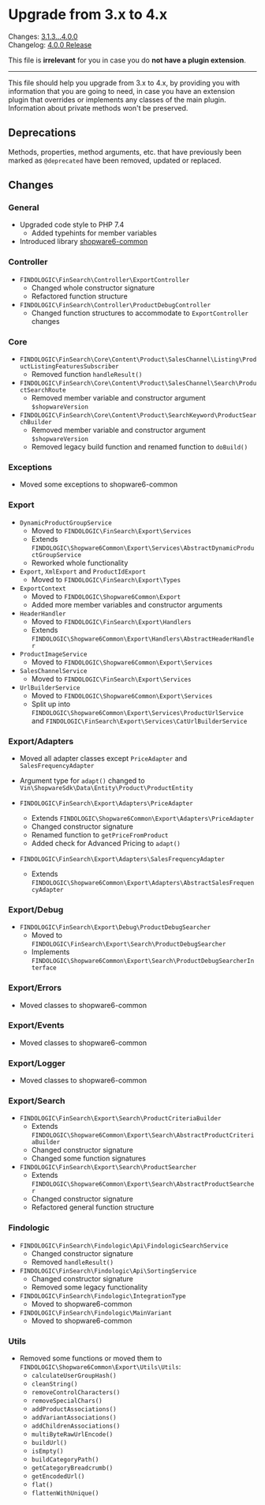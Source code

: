# Upgrade from 3.x to 4.x

Changes: [3.1.3...4.0.0](https://github.com/findologic/plugin-shopware-6/compare/3.1.3...4.0.0)  
Changelog: [4.0.0 Release](https://github.com/findologic/plugin-shopware-6/releases/tag/4.0.0)

This file is **irrelevant** for you in case you do **not have a plugin extension**.

---

This file should help you upgrade from 3.x to 4.x, by providing you with
information that you are going to need, in case you have an extension plugin that
overrides or implements any classes of the main plugin.  
Information about private methods won't be preserved.

## Deprecations

Methods, properties, method arguments, etc. that have previously been marked as `@deprecated`
have been removed, updated or replaced.

## Changes

### General

- Upgraded code style to PHP 7.4
  - Added typehints for member variables
- Introduced library [shopware6-common](https://github.com/findologic/shopware6-common)

### Controller

- `FINDOLOGIC\FinSearch\Controller\ExportController`
  - Changed whole constructor signature
  - Refactored function structure
- `FINDOLOGIC\FinSearch\Controller\ProductDebugController`
  - Changed function structures to accommodate to `ExportController` changes

### Core

- `FINDOLOGIC\FinSearch\Core\Content\Product\SalesChannel\Listing\ProductListingFeaturesSubscriber`
  - Removed function `handleResult()`
- `FINDOLOGIC\FinSearch\Core\Content\Product\SalesChannel\Search\ProductSearchRoute`
  - Removed member variable and constructor argument `$shopwareVersion`
- `FINDOLOGIC\FinSearch\Core\Content\Product\SearchKeyword\ProductSearchBuilder`
  - Removed member variable and constructor argument `$shopwareVersion`
  - Removed legacy build function and renamed function to `doBuild()`

### Exceptions

- Moved some exceptions to shopware6-common

### Export

- `DynamicProductGroupService`
  - Moved to `FINDOLOGIC\FinSearch\Export\Services`
  - Extends `FINDOLOGIC\Shopware6Common\Export\Services\AbstractDynamicProductGroupService`
  - Reworked whole functionality
- `Export`, `XmlExport` and `ProductIdExport`
  - Moved to `FINDOLOGIC\FinSearch\Export\Types`
- `ExportContext`
  - Moved to `FINDOLOGIC\Shopware6Common\Export`
  - Added more member variables and constructor arguments
- `HeaderHandler`
  - Moved to `FINDOLOGIC\FinSearch\Export\Handlers`
  - Extends `FINDOLOGIC\Shopware6Common\Export\Handlers\AbstractHeaderHandler`
- `ProductImageService`
  - Moved to `FINDOLOGIC\Shopware6Common\Export\Services`
- `SalesChannelService`
  - Moved to `FINDOLOGIC\FinSearch\Export\Services`
- `UrlBuilderService`
  - Moved to `FINDOLOGIC\Shopware6Common\Export\Services`
  - Split up into `FINDOLOGIC\Shopware6Common\Export\Services\ProductUrlService` and `FINDOLOGIC\FinSearch\Export\Services\CatUrlBuilderService`

### Export/Adapters

- Moved all adapter classes except `PriceAdapter` and `SalesFrequencyAdapter`
- Argument type for `adapt()` changed to `Vin\ShopwareSdk\Data\Entity\Product\ProductEntity`

- `FINDOLOGIC\FinSearch\Export\Adapters\PriceAdapter`
  - Extends `FINDOLOGIC\Shopware6Common\Export\Adapters\PriceAdapter`
  - Changed constructor signature
  - Renamed function to `getPriceFromProduct`
  - Added check for Advanced Pricing to `adapt()`
- `FINDOLOGIC\FinSearch\Export\Adapters\SalesFrequencyAdapter`
  - Extends `FINDOLOGIC\Shopware6Common\Export\Adapters\AbstractSalesFrequencyAdapter`

### Export/Debug

- `FINDOLOGIC\FinSearch\Export\Debug\ProductDebugSearcher`
  - Moved to `FINDOLOGIC\FinSearch\Export\Search\ProductDebugSearcher`
  - Implements `FINDOLOGIC\Shopware6Common\Export\Search\ProductDebugSearcherInterface`

### Export/Errors

- Moved classes to shopware6-common

### Export/Events

- Moved classes to shopware6-common

### Export/Logger

- Moved classes to shopware6-common

### Export/Search

- `FINDOLOGIC\FinSearch\Export\Search\ProductCriteriaBuilder`
  - Extends `FINDOLOGIC\Shopware6Common\Export\Search\AbstractProductCriteriaBuilder`
  - Changed constructor signature
  - Changed some function signatures
- `FINDOLOGIC\FinSearch\Export\Search\ProductSearcher`
  - Extends `FINDOLOGIC\Shopware6Common\Export\Search\AbstractProductSearcher`
  - Changed constructor signature
  - Refactored general function structure

### Findologic

- `FINDOLOGIC\FinSearch\Findologic\Api\FindologicSearchService`
  - Changed constructor signature
  - Removed `handleResult()`
- `FINDOLOGIC\FinSearch\Findologic\Api\SortingService`
  - Changed constructor signature
  - Removed some legacy functionality
- `FINDOLOGIC\FinSearch\Findologic\IntegrationType`
  - Moved to shopware6-common
- `FINDOLOGIC\FinSearch\Findologic\MainVariant`
    - Moved to shopware6-common

### Utils

- Removed some functions or moved them to `FINDOLOGIC\Shopware6Common\Export\Utils\Utils`:
  - `calculateUserGroupHash()`
  - `cleanString()`
  - `removeControlCharacters()`
  - `removeSpecialChars()`
  - `addProductAssociations()`
  - `addVariantAssociations()`
  - `addChildrenAssociations()`
  - `multiByteRawUrlEncode()`
  - `buildUrl()`
  - `isEmpty()`
  - `buildCategoryPath()`
  - `getCategoryBreadcrumb()`
  - `getEncodedUrl()`
  - `flat()`
  - `flattenWithUnique()`
